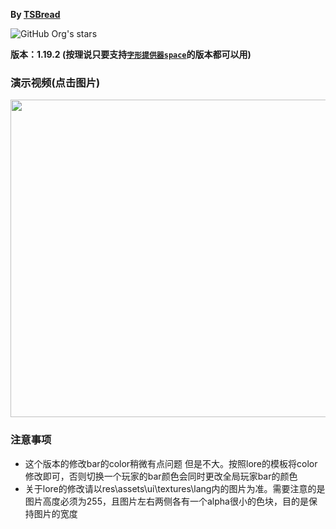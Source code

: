 **By [TSBread](https://space.bilibili.com/450655172 "转到TSBread的B站")**

![GitHub Org's stars](https://img.shields.io/github/stars/TSBread/acBar?style=plastic)

**版本：1.19.2 (按理说只要支持[`字形提供器space`](https://www.bilibili.com/read/cv15732133 "ctrl+f搜索:字形提供器space")的版本都可以用)**

### 演示视频(点击图片)

<a href="https://www.bilibili.com/video/BV1GT411P72M"><img src="http://i0.hdslb.com/bfs/archive/ea995f56ad67883862f74d3460e2b85adfbc8d09.jpg" width="508"></a>

### 注意事项

- 这个版本的修改bar的color稍微有点问题 但是不大。按照lore的模板将color修改即可，否则切换一个玩家的bar颜色会同时更改全局玩家bar的颜色
- 关于lore的修改请以res\assets\ui\textures\lang内的图片为准。需要注意的是图片高度必须为255，且图片左右两侧各有一个alpha很小的色块，目的是保持图片的宽度
